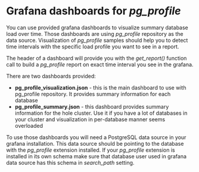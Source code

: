 # Grafana dashboards for *pg_profile* #
You can use provided grafana dashboards to visualize summary database load over time. Those dashboards are using *pg_profile* repository as the data source. Visualization of *pg_profile* samples should help you to detect time intervals with the specific load profile you want to see in a report.

The header of a dashboard will provide you with the *get_report()* function call to build a *pg_profile* report on exact time interval you see in the grafana.

There are two dashboards provided:
  * **pg_profile_visualization.json** - this is the main dashboard to use with pg_profile repository. It provides summary information for each database
  * **pg_profile_summary.json** - this dashboard provides summary information for the hole cluster. Use it if you have a lot of databases in your cluster and visualization in per-database manner seems overloaded

To use those dashboards you will need a PostgreSQL data source in your grafana installation. This data source should be pointing to the database with the *pg_profile* extension installed. If your *pg_profile* extension is installed in its own schema make sure that database user used in grafana data source has this schema in *search_path* setting.
